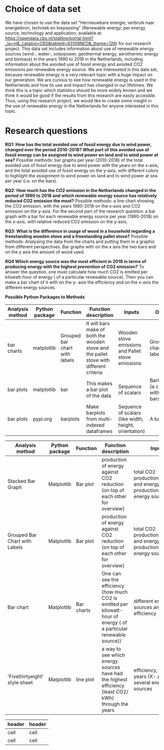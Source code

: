 # Choice of data set
We have chosen to use the data set "Hernieuwbare energie; verbruik naar energiebron, techniek en toepassing" (Renewable energy; per energy source, technology and application, available at: https://opendata.cbs.nl/statline/portal.html?_la=nl&_catalog=CBS&tableId=83109NED&_theme=126)
for our research project. This data set includes information about use of renewable energy sources (wind-, water-, solarpower, geothermal energy, aerothermic energy and biomass) in the years 1990 to 2018 in the Netherlands,
including information about the avoided use of fossil energy and avoided CO2 emissions per renewable energy source. 
We are intereseted in this data set, because renewable energy is a very relevant topic with a huge impact on our generation. 
We are curious to see how renewable energy is used in the Netherlands and how its use and impact has changed in our lifetimes.
We think this is a topic which statistics should be more widely known and we think it would be good if the results from this research are easily accesible.
Thus, using this research project, we would like to create some insight in the use of renewable energy in the Netherlands for anyone interested in this topic.



# Research questions

**RQ1: How has the total avoided use of fossil energy due to wind power, changed over the period 2010-2018? 
What part of this avoided use of fossil energy can be assigned to wind power on land and to wind power at sea?** 
Possible methods: bar graphs per year (2010-2018) of the total avoided use of fossil energy due to wind power with the years on the x-axis, 
and the total avoided use of fossil energy on the y-axis, with different colors to highlight the assignment to wind power on land and to wind power at sea per year (i.e. on the bars).

**RQ2: How much has the CO2 emission in the Netherlands changed in the period of 1990 to 2018 and which renewable energy source has relatively reduced CO2 emission the most?** 
Possible methods: a line chart showing the CO2 emission, with the years 1990-2018 on the x-axis and CO2 emission on the y-axis. For the second part of the research question:
a bar graph with a bar for each renewable energy source per year (1990-2018) on the x-axis, with relative reduced CO2 emission on the y-axis. 

**RQ3: What is the difference in usage of wood in a household regarding a freestanding wooden stove and a freestanding pallet stove?**
Possible methods: Analysing the data from the charts and putting them in a graphic from different perspectives. Bar graphs with on the x axis the two bars and on the y axis the amount of wood used.

**RQ4 Which energy source was the most efficient in 2018 in terms of producing energy with the highest prevention of CO2 emission?** 
To answer the question, one must calculate how much CO2 is emitted per kilowatt-hour of energy ( of a particular renewable source).
Then you can make a bar chart of it with on the y- axis the efficiency and on the x-axis the different energy sources. 

**Possible Python Packages to Methods**

| Analysis method | Python package | Function | Function description | Inputs | Outputs |
| ------ | ------ | ------ | ------ | ------ | ------ | 
| bar charts | matplotlib | Grouped bar chart with labels | It will bars make of both the wooden stove and the pallet stove with different criteria | Wooden stove emissions and Pallet stove emissions | Grouped bar charts with labels |
| bar plots | matplotlib | bar | This makes a bar plot of the data | Sequence of scalars | BarContainer (a container with all the bars) |
| bar plots | pypi.org | barplots | Make barplots from multi-indexed dataframes | Sequence of scalars (like width, height, orientation) | A bar plot ||

| Analysis method | Python package | Function | Function description | Inputs | Outputs |
| ------ | ------ | ------ | ------ | ------ | ------ | 
| Stacked Bar Graph | Matplotlib | Bar plot| production of energy against CO2 reduction (on top of each other for overview) | total CO2 production/reduction and energy production, all per energy source| Stacked Bar Graph |
|Grouped Bar Chart with Labels| Matplotlib | Bar plot | production of energy against CO2 reduction (on top of each other for overview) | total CO2 production/reduction and energy production, all per energy source| Grouped bar chart |
|Bar chart| Matplotlib | Bar charts | One can see the efficiency (how much CO2 is emitted per kilowatt-hour of energy ( of a particular renewable source)) | different energy sources and efficiency | Bar Chart|
| 'Fivethirtyeight' style sheet | Matplotlib | line plot | a way to see which energy sources have had the highest efficiency (least CO2/ kWh) through the years | efficiency, several years (X- axis), several energy sources | multi line plot| | 

| header | header |
| ------ | ------ |
| cell | cell |
| cell | cell | 
